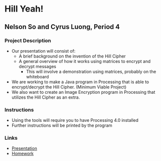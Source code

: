 # Hill Yeah!
## Nelson So and Cyrus Luong, Period 4

### Project Description
- Our presentation will consist of:
  - A brief background on the invention of the Hill Cipher
  - A general overview of how it works using matrices to encrypt and decrypt messages
    - This will involve a demonstration using matrices, probably on the whiteboard 
- We are working to make a Java program in Processing that is able to encrypt/decrypt the Hill Cipher. (Minimum Viable Project)
- We also want to create an Image Encryption program in Processing that utilizes the Hill Cipher as an extra.

### Instructions
 - Using the tools will require you to have Processing 4.0 installed
 - Further instructions will be printed by the program

### Links
- [Presentation](https://github.com/Stuycs-K/final-project-4-luongc-son/blob/main/PRESENTATION.md) 
- [Homework](https://github.com/Stuycs-K/final-project-4-luongc-son/blob/main/HOMEWORK.md) 
